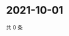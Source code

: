 # 2021-10-01

共 0 条

<!-- BEGIN WEIBO -->
<!-- 最后更新时间 Fri Oct 01 2021 01:09:06 GMT+0800 (China Standard Time) -->

<!-- END WEIBO -->
